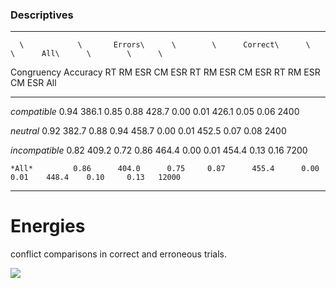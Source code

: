 

### Descriptives

--------------------------------------------------------------------------------------------------------------------
      \            \       Errors\      \        \      Correct\      \        \      All\      \        \      \   
  Congruency    Accuracy      RT      RM ESR   CM ESR      RT       RM ESR   CM ESR    RT     RM ESR   CM ESR   All 
-------------- ---------- ---------- -------- -------- ----------- -------- -------- ------- -------- -------- -----
 *compatible*     0.94      386.1      0.85     0.88      428.7      0.00     0.01    426.1    0.05     0.06   2400 

  *neutral*       0.92      382.7      0.88     0.94      458.7      0.00     0.01    452.5    0.07     0.08   2400 

*incompatible*    0.82      409.2      0.72     0.86      464.4      0.00     0.01    454.4    0.13     0.16   7200 

    *All*         0.86      404.0      0.75     0.87      455.4      0.00     0.01    448.4    0.10     0.13   12000
--------------------------------------------------------------------------------------------------------------------

# Energies

conflict comparisons in correct and erroneous trials.

![](C:\Users\ralfer\OneDrive\FL8DE6~1\FLANKE~2\outputs\SUMMAR~1/figure-docx/unnamed-chunk-2-1.png)<!-- -->
